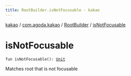 ```yaml
---
title: RootBuilder.isNotFocusable - kakao
---
```


[kakao](../../index.html) / [com.agoda.kakao](../index.html) / [RootBuilder](index.html) / [isNotFocusable](.)

# isNotFocusable

`fun isNotFocusable(): `[`Unit`](https://kotlinlang.org/api/latest/jvm/stdlib/kotlin/-unit/index.html)

Matches root that is not focusable

